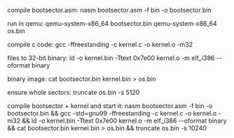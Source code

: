compile bootsector.asm:
	nasm bootsector.asm -f bin -o bootsector.bin

run in qemu:
	qemu-system-x86_64 bootsector.bin
	qemu-system-x86_64 os.bin

compile c code:
	gcc -ffreestanding -c kernel.c -o kernel.o -m32

files to 32-bit binary:
	ld -o kernel.bin -Ttext 0x7e00 kernel.o -m elf_i386 --oformat binary

binary image:
	cat bootsector.bin kernel.bin > os.bin

ensure whole sectors:
	truncate os.bin -s 5120

compile bootsector + kernel and start it:
	nasm bootsector.asm -f bin -o bootsector.bin && gcc -std=gnu99 -ffreestanding -c kernel.c -o kernel.o -m32 && ld -o kernel.bin -Ttext 0x7e00 kernel.o -m elf_i386 --oformat binary && cat bootsector.bin kernel.bin > os.bin && truncate os.bin -s 10240